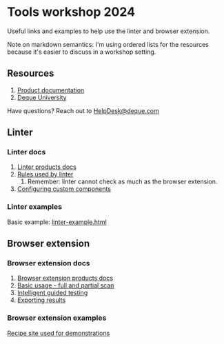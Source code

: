 # Tools workshop 2024

Useful links and examples to help use the linter and browser extension.

Note on markdown semantics: I'm using ordered lists for the resources because it's easier to discuss in a workshop setting.

## Resources

1. [Product documentation](https://docs.deque.com/)
2. [Deque University](https://dequeuniversity.com/)

Have questions? Reach out to HelpDesk@deque.com

## Linter

### Linter docs

1. [Linter products docs](https://docs.deque.com/linter/4.0.0/en/linter-home)
2. [Rules used by linter](https://docs.deque.com/linter/4.0.0/en/axe-linter-rules)
   1. Remember: linter cannot check as much as the browser extension.
3. [Configuring custom components](https://docs.deque.com/linter/4.0.0/en/linting-custom-components)

### Linter examples

Basic example: [linter-example.html](linter-example.html)

## Browser extension

### Browser extension docs

1. [Browser extension products docs](https://docs.deque.com/devtools-for-web/4/en/devtools-extension)
2. [Basic usage - full and partial scan](https://docs.deque.com/devtools-for-web/4/en/devtools-scanning)
3. [Intelligent guided testing](https://docs.deque.com/devtools-for-web/4/en/devtools-igt)
4. [Exporting results](https://docs.deque.com/devtools-for-web/4/en/devtools-export)

### Browser extension examples

[Recipe site used for demonstrations](https://workshop2.dequelabs.com/)
